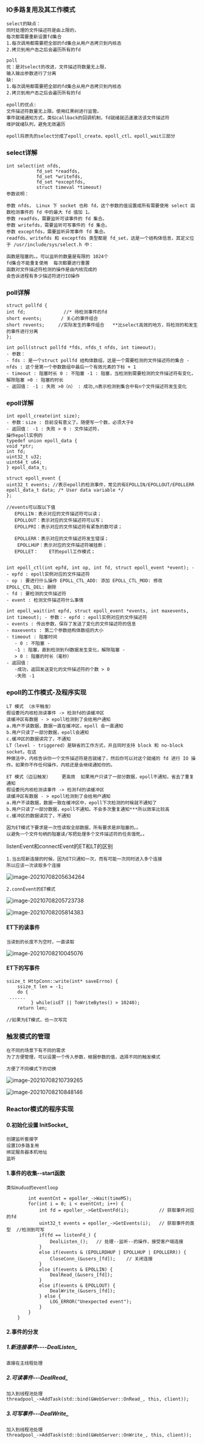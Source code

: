 ### IO多路复用及其工作模式

```
select的缺点：
同时处理的文件描述符是由上限的，
每次都需要重新设置fd集合
1.每次调用都需要把全部的fd集合从用户态拷贝到内核态
2.拷贝到用户态之后会遍历所有的fd

poll
优：是对select的改进，文件描述符数量无上限，
输入输出参数进行了分离
缺:
1.每次调用都需要把全部的fd集合从用户态拷贝到内核态
2.拷贝到用户态之后会遍历所有的fd

epoll的优点:
文件描述符数量无上限。使用红黑树进行监管。
事件就绪通知方式，类似callback的回调机制，fd就绪就迅速激活该文件描述符
维护就绪队列，避免无效遍历
```

```
epoll将原先的select分成了epoll_create、epoll_ctl、epoll_wait三部分
```

### select详解

```
int select(int nfds, 
           fd_set *readfds,
           fd_set *writefds,
           fd_set *exceptfds,
           struct timeval *timeout)
参数说明：

参数 nfds， Linux 下 socket 也称 fd，这个参数的值设置成所有需要使用 select 函数检测事件的 fd 中的最大 fd 值加 1。
参数 readfds，需要监听可读事件的 fd 集合。
参数 writefds，需要监听可写事件的 fd 集合。
参数 exceptfds，需要监听异常事件 fd 集合。
readfds、writefds 和 exceptfds 类型都是 fd_set，这是一个结构体信息，其定义位于 /usr/include/sys/select.h 中：

函数是阻塞的。。可以监听的数量是有限的 1024个
fd集合不能重复使用  每次都要进行重置
函数对文件描述符检测的操作是由内核完成的
会告诉进程有多少描述符进行IO操作
```

### poll详解

```
struct pollfd {
int fd;              //* 待检测事件的fd 
short events;       / 关心的事件组合
short revents;     //实际发生的事件组合   **比select高效的地方，将检测的和发生的事件进行分离 
};

int poll(struct pollfd *fds, nfds_t nfds, int timeout);
- 参数：
- fds : 是一个struct pollfd 结构体数组，这是一个需要检测的文件描述符的集合 - nfds : 这个是第一个参数数组中最后一个有效元素的下标 + 1 
- timeout : 阻塞时长 0 : 不阻塞 -1 : 阻塞，当检测到需要检测的文件描述符有变化，解除阻塞 >0 : 阻塞的时长
- 返回值： -1 : 失败 >0（n） : 成功,n表示检测到集合中有n个文件描述符发生变化
```

### epoll详解

```
int epoll_create(int size); 
- 参数：size : 目前没有意义了。随便写一个数，必须大于0 
- 返回值： -1 : 失败 > 0 : 文件描述符，
操作epoll实例的
typedef union epoll_data {
void *ptr; 
int fd; 
uint32_t u32; 
uint64_t u64; 
} epoll_data_t;

struct epoll_event {
uint32_t events; //表示epoll的检测事件，常见的有EPOLLIN/EPOLLOUT/EPOLLERR
epoll_data_t data; /* User data variable */
};

//events可以取以下值
   EPOLLIN：表示对应的文件描述符可以读；
   EPOLLOUT：表示对应的文件描述符可以写；
   EPOLLPRI：表示对应的文件描述符有紧急的数可读；

   EPOLLERR：表示对应的文件描述符发生错误；
    EPOLLHUP：表示对应的文件描述符被挂断；
   EPOLLET：    ET的epoll工作模式；
   
 
int epoll_ctl(int epfd, int op, int fd, struct epoll_event *event); -  - epfd : epoll实例对应的文件描述符 
- op : 要进行什么操作 EPOLL_CTL_ADD: 添加 EPOLL_CTL_MOD: 修改 EPOLL_CTL_DEL: 删除
- fd : 要检测的文件描述符
- event : 检测文件描述符什么事情

int epoll_wait(int epfd, struct epoll_event *events, int maxevents, int timeout); - 参数：- epfd : epoll实例对应的文件描述符 
- events : 传出参数，保存了发送了变化的文件描述符的信息
- maxevents : 第二个参数结构体数组的大小 
- timeout : 阻塞时间 
   - 0 : 不阻塞 - 
   -1 : 阻塞，直到检测到fd数据发生变化，解除阻塞 - 
   > 0 : 阻塞的时长（毫秒） 
- 返回值：
   -成功，返回发送变化的文件描述符的个数 > 0 
   -失败 -1
```

### epoll的工作模式-及程序实现

```
LT 模式 （水平触发）
假设委托内核检测读事件 -> 检测fd的读缓冲区
读缓冲区有数据 - > epoll检测到了会给用户通知
a.用户不读数据，数据一直在缓冲区，epoll 会一直通知
b.用户只读了一部分数据，epoll会通知
c.缓冲区的数据读完了，不通知
LT（level - triggered）是缺省的工作方式，并且同时支持 block 和 no-block socket。在这
种做法中，内核告诉你一个文件描述符是否就绪了，然后你可以对这个就绪的 fd 进行 IO 操
作。如果你不作任何操作，内核还是会继续通知你的。

ET 模式（边沿触发）    更高效  如果用户只读了一部分数据，epoll不通知，省去了重复通知
假设委托内核检测读事件 -> 检测fd的读缓冲区
读缓冲区有数据 - > epoll检测到了会给用户通知
a.用户不读数据，数据一致在缓冲区中，epoll下次检测的时候就不通知了
b.用户只读了一部分数据，epoll不通知。不会多次重复通知***所以效率比较高
c.缓冲区的数据读完了，不通知

因为ET模式下要求是一次性读取全部数据，所有要求是非阻塞的。。
以避免一个文件句柄的阻塞读/写把处理多个文件描述符的任务饿死。。
```

listenEvent和connectEvent的ET和LT的区别

```
1.当出现新连接的时候，因为ET只通知一次，而有可能一次同时进入多个连接
所以应该一次读取多个连接
```

![image-20210708205634264](C:\Users\Echo\AppData\Roaming\Typora\typora-user-images\image-20210708205634264.png)

```
2.connEvent的ET模式
```

![image-20210708205723738](C:\Users\Echo\AppData\Roaming\Typora\typora-user-images\image-20210708205723738.png)

![image-20210708205814383](C:\Users\Echo\AppData\Roaming\Typora\typora-user-images\image-20210708205814383.png)

#### ET下的读事件

```
当读到的长度不为空时，一直读取
```

![image-20210708210045076](C:\Users\Echo\AppData\Roaming\Typora\typora-user-images\image-20210708210045076.png)

#### ET下的写事件

```
ssize_t HttpConn::write(int* saveErrno) {
    ssize_t len = -1;
    do {
 ......
         } while(isET || ToWriteBytes() > 10240);
    return len;
    
//如果为ET模式，也一次写完
```

### 触发模式的管理

```
在不同的场景下有不同的需求
为了方便管理，可以设置一个传入参数，根据参数的值，选择不同的触发模式

方便了不同模式下的切换
```

![image-20210708210739265](C:\Users\Echo\AppData\Roaming\Typora\typora-user-images\image-20210708210739265.png)

![image-20210708210848146](C:\Users\Echo\AppData\Roaming\Typora\typora-user-images\image-20210708210848146.png)

### Reactor模式的程序实现

#### 0.初始化设置  InitSocket_

```
创建监听套接字
设置IO多路复用
绑定服务器本机地址
监听
```

#### 1.事件的收集--start函数

```
类似muduo的eventloop

        int eventCnt = epoller_->Wait(timeMS);
        for(int i = 0; i < eventCnt; i++) {
            int fd = epoller_->GetEventFd(i);           // 获取事件对应的fd
            uint32_t events = epoller_->GetEvents(i);   // 获取事件的类型  //检测到可写
            if(fd == listenFd_) {
                DealListen_();   // 处理--监听--的操作，接受客户端连接
            }      
            else if(events & (EPOLLRDHUP | EPOLLHUP | EPOLLERR)) {
                CloseConn_(&users_[fd]);    // 关闭连接
            }
            else if(events & EPOLLIN) {       
                DealRead_(&users_[fd]);    
            }
            else if(events & EPOLLOUT) {   
                DealWrite_(&users_[fd]);      
            } else {
                LOG_ERROR("Unexpected event");
            }
        }
    }
```

#### 2.事件的分发

##### 1.新连接事件----DealListen_

```
直接在主线程处理
```

##### 2.可读事件---DealRead_

```
加入到线程池处理
threadpool_->AddTask(std::bind(&WebServer::OnRead_, this, client));
```

##### 3.可写事件---DealWrite_

```
加入到线程池处理
threadpool_->AddTask(std::bind(&WebServer::OnWrite_, this, client));
```

